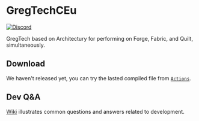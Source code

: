 # GregTechCEu

<a title="Join us on Discord!" href="https://discord.gg/bWSWuYvURP"><img src="https://img.shields.io/discord/701354865217110096?label=GTCEu%20Discord&amp;logo=Discord&amp;style=?flat" alt="Discord"/></a>

GregTech based on Architectury for performing on Forge, Fabric, and Quilt, simultaneously.

## Download
We haven't released yet, you can try the lasted compiled file from [`Actions`](https://github.com/GregTechCEu/GregTechCEu-1.19/actions).

## Dev Q&A
[Wiki](https://github.com/GregTechCEu/GregTechCEu-1.19/wiki/Dev-Q&A) illustrates common questions and answers related to development.

